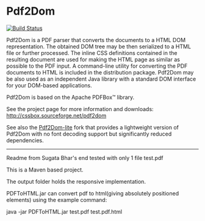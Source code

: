 Pdf2Dom
=======

[![Build Status](https://travis-ci.org/radkovo/Pdf2Dom.png)](https://travis-ci.org/radkovo/Pdf2Dom)

Pdf2Dom is a PDF parser that converts the documents to a HTML DOM representation. The obtained DOM tree may be then
serialized to a HTML file or further processed. The inline CSS definitions contained in the resulting document are
used for making the HTML page as similar as possible to the PDF input. A command-line utility for converting the PDF
documents to HTML is included in the distribution package. Pdf2Dom may be also used as an independent Java library
with a standard DOM interface for your DOM-based applications. 

Pdf2Dom is based on the Apache PDFBox™ library.

See the project page for more information and downloads:
http://cssbox.sourceforge.net/pdf2dom

See also the [Pdf2Dom-lite](https://github.com/radkovo/Pdf2Dom-lite) fork that provides a lightweight version 
of Pdf2Dom with no font decoding support but significantly reduced dependencies.

----

Readme from Sugata Bhar's end tested with only 1 file test.pdf 

This is a Maven based project.

The output folder holds the responsive implementation.

PDFToHTML.jar can convert pdf to html(giving absolutely positioned elements) using the example command:

java -jar PDFToHTML.jar test.pdf test.pdf.html